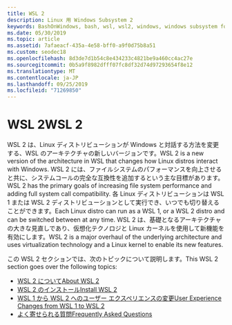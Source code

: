 ```yaml
---
title: WSL 2
description: Linux 用 Windows Subsystem 2
keywords: BashOnWindows, bash, wsl, wsl2, windows, windows subsystem for linux, windowssubsystem, ubuntu, debian, suse, windows 10, インストール
ms.date: 05/30/2019
ms.topic: article
ms.assetid: 7afaeacf-435a-4e58-bff0-a9f0d75b8a51
ms.custom: seodec18
ms.openlocfilehash: 8d3de7d1b54c8e434233c4821be9a460cc4ac27e
ms.sourcegitcommit: 0b5a9f8982dfff07fc8df32d74d97293654f8e12
ms.translationtype: MT
ms.contentlocale: ja-JP
ms.lasthandoff: 09/25/2019
ms.locfileid: "71269850"
---
```

# <a name="wsl-2"></a><span data-ttu-id="638b3-104">WSL 2</span><span class="sxs-lookup"><span data-stu-id="638b3-104">WSL 2</span></span>

<span data-ttu-id="638b3-105">WSL 2 は、Linux ディストリビューションが Windows と対話する方法を変更する、WSL のアーキテクチャの新しいバージョンです。</span><span class="sxs-lookup"><span data-stu-id="638b3-105">WSL 2 is a new version of the architecture in WSL that changes how Linux distros interact with Windows.</span></span> <span data-ttu-id="638b3-106">WSL 2 には、ファイルシステムのパフォーマンスを向上させると共に、システムコールの完全な互換性を追加するという主な目標があります。</span><span class="sxs-lookup"><span data-stu-id="638b3-106">WSL 2 has the primary goals of increasing file system performance and adding full system call compatibility.</span></span> <span data-ttu-id="638b3-107">各 Linux ディストリビューションは WSL 1 または WSL 2 ディストリビューションとして実行でき、いつでも切り替えることができます。</span><span class="sxs-lookup"><span data-stu-id="638b3-107">Each Linux distro can run as a WSL 1, or a WSL 2 distro and can be switched between at any time.</span></span> <span data-ttu-id="638b3-108">WSL 2 は、基礎となるアーキテクチャの大きな見直しであり、仮想化テクノロジと Linux カーネルを使用して新機能を有効にします。</span><span class="sxs-lookup"><span data-stu-id="638b3-108">WSL 2 is a major overhaul of the underlying architecture and uses virtualization technology and a Linux kernel to enable its new features.</span></span>

<span data-ttu-id="638b3-109">この WSL 2 セクションでは、次のトピックについて説明します。</span><span class="sxs-lookup"><span data-stu-id="638b3-109">This WSL 2 section goes over the following topics:</span></span>

* [<span data-ttu-id="638b3-110">WSL 2 について</span><span class="sxs-lookup"><span data-stu-id="638b3-110">About WSL 2</span></span>](./wsl2-about.md)
* [<span data-ttu-id="638b3-111">WSL 2 のインストール</span><span class="sxs-lookup"><span data-stu-id="638b3-111">Install WSL 2</span></span>](./wsl2-install.md)
* [<span data-ttu-id="638b3-112">WSL 1 から WSL 2 へのユーザー エクスペリエンスの変更</span><span class="sxs-lookup"><span data-stu-id="638b3-112">User Experience Changes from WSL 1 to WSL 2</span></span>](./wsl2-ux-changes.md)
* [<span data-ttu-id="638b3-113">よく寄せられる質問</span><span class="sxs-lookup"><span data-stu-id="638b3-113">Frequently Asked Questions</span></span>](./wsl2-faq.md)